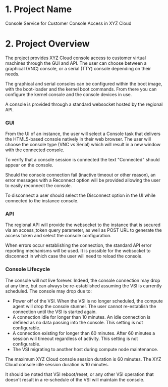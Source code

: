 # 1. Project Name
Console Service for Customer Console Access in XYZ Cloud

# 2. Project Overview

The project provides XYZ Cloud console access to customer virtual machines through the GUI and API.  The user can choose
between a graphical (VNC) console, or a serial (TTY) console depending on their needs.

The graphical and serial consoles can be configured within the boot image, with the boot-loader and the kernel boot
commands.  From there you can configure the kernel console and the console devices in use.

A console is provided through a standard websocket hosted by the regional API.

### GUI

From the UI of an instance, the user will select a Console task that delivers the HTML5-based console natively in their
web browser.  The user will choose the console type (VNC vs Serial) which will result in a new window with the
connected console.

To verify that a console session is connected the text "Connected" should appear on the console.

Should the console connection fail (inactive timeout or other reason), an error messages with a Reconnect option will
be provided allowing the user to easily reconnect the console.

To disconnect a user should select the Disconnect option in the UI while connected to the instance console.

### API

The regional API will provide the websocket to the instance that is secured via an access_token query parameter, as 
well as POST URL to generate the access token and select the console configuration.

When errors occur establishing the connection, the standard API error reporting mechanisms will be used.  It is
possible for the websocket to disconnect in which case the user will need to reload the console.

### Console Lifecycle

The console will not live forever.  Indeed, the console connection may drop at any time, but can always be
re-established assuming the VSI is currently scheduled.  The console may drop due to:

- Power off of the VSI.  When the VSI is no longer scheduled, the compute agent will drop the console stunnel. The
user cannot re-establish the connection until the VSI is started again.
- A connection idle for longer than 10 minutes.  An idle connection is defined as no data passing into the console.
This setting is not configurable.
- A connection existing for longer than 60 minutes.  After 60 minutes a session will timeout regardless of activity.
This setting is not configurable.
- The VSI migrating to another host during compute node maintenance.


The maximum XYZ Cloud console session duration is 60 minutes.
The XYZ Cloud console idle session duration is 10 minutes.

It should be noted that VSI reboot/reset, or any other VSI operation that doesn't result in a re-schedule of the VSI
will maintain the console.
